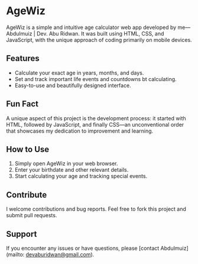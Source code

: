# AgeWiz

AgeWiz is a simple and intuitive age calculator web app developed by me—Abdulmuiz | Dev. Abu Ridwan. It was built using HTML, CSS, and JavaScript, with the unique approach of coding primarily on mobile devices.

## Features

- Calculate your exact age in years, months, and days.
- Set and track important life events and countdowns bt calculating.
- Easy-to-use and beautifully designed interface.

## Fun Fact

A unique aspect of this project is the development process: it started with HTML, followed by JavaScript, and finally CSS—an unconventional order that showcases my dedication to improvement and learning.

## How to Use

1. Simply open AgeWiz in your web browser.
2. Enter your birthdate and other relevant details.
3. Start calculating your age and tracking special events.

## Contribute

I welcome contributions and bug reports. Feel free to fork this project and submit pull requests.

## Support

If you encounter any issues or have questions, please [contact Abdulmuiz](mailto: devaburidwan@gmail.com).


